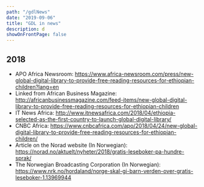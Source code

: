 ```yaml
---
path: "/gdlNews"
date: "2019-09-06"
title: "GDL in news"
description: d
showOnFrontPage: false
---
```


## 2018

- APO Africa Newsroom: https://www.africa-newsroom.com/press/new-global-digital-library-to-provide-free-reading-resources-for-ethiopian-children?lang=en
- Linked from African Business Magazine: http://africanbusinessmagazine.com/feed-items/new-global-digital-library-to-provide-free-reading-resources-for-ethiopian-children
- IT News Africa: http://www.itnewsafrica.com/2018/04/ethiopia-selected-as-the-first-country-to-launch-global-digital-library/
- CNBC Africa: https://www.cnbcafrica.com/apo/2018/04/24/new-global-digital-library-to-provide-free-reading-resources-for-ethiopian-children/
- Article on the Norad website (In Norwegian): https://norad.no/aktuelt/nyheter/2018/gratis-leseboker-pa-hundre-sprak/
- The Norwegian Broadcasting Corporation (In Norwegian): https://www.nrk.no/hordaland/norge-skal-gi-barn-verden-over-gratis-leseboker-1.13969944
